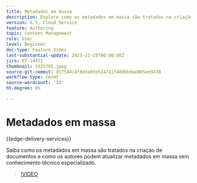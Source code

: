 ```yaml
---
title: Metadados em massa
description: Explore como os metadados em massa são tratados na criação de documentos.
version: 6.5, Cloud Service
feature: Authoring
topic: Content Management
role: User
level: Beginner
doc-type: Feature Video
last-substantial-update: 2023-11-15T00:00:00Z
jira: KT-14471
thumbnail: 3425705.jpeg
source-git-commit: d17544c4f8dda03e5147a1f48dbbdae005ee9438
workflow-type: tm+mt
source-wordcount: '33'
ht-degree: 0%

---
```



# Metadados em massa

{{edge-delivery-services}}

Saiba como os metadados em massa são tratados na criação de documentos e como os autores podem atualizar metadados em massa sem conhecimento técnico especializado.

>[!VIDEO](https://video.tv.adobe.com/v/3425705/?learn=on)
